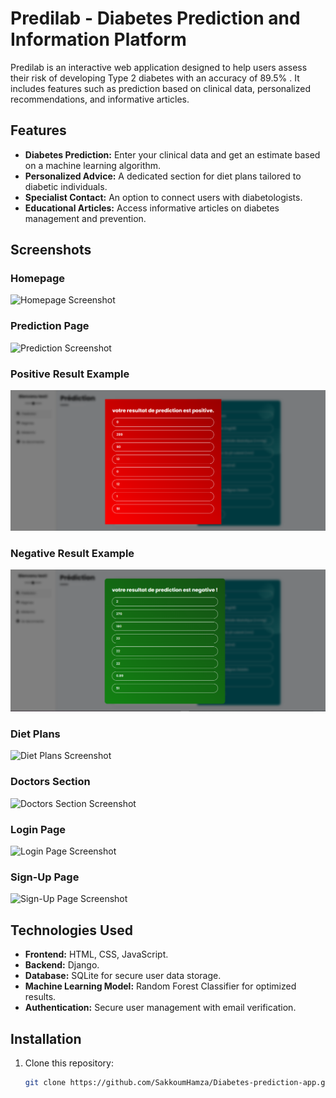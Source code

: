 # Predilab - Diabetes Prediction and Information Platform

Predilab is an interactive web application designed to help users assess their risk of developing Type 2 diabetes with an accuracy of 89.5% . It includes features such as prediction based on clinical data, personalized recommendations, and informative articles.

## Features

- **Diabetes Prediction:** Enter your clinical data and get an estimate based on a machine learning algorithm.
- **Personalized Advice:** A dedicated section for diet plans tailored to diabetic individuals.
- **Specialist Contact:** An option to connect users with diabetologists.
- **Educational Articles:** Access informative articles on diabetes management and prevention.

## Screenshots

### Homepage
![Homepage Screenshot](screenshots/hero.png)

### Prediction Page
![Prediction Screenshot](screenshots/predict.png)

### Positive Result Example
![Positive Result Screenshot](screenshots/positive.png)

### Negative Result Example
![Negative Result Screenshot](screenshots/negative.png)

### Diet Plans
![Diet Plans Screenshot](screenshots/diets.png)

### Doctors Section
![Doctors Section Screenshot](screenshots/doctors.png)

### Login Page
![Login Page Screenshot](screenshots/login.png)

### Sign-Up Page
![Sign-Up Page Screenshot](screenshots/signup.png)

## Technologies Used

- **Frontend:** HTML, CSS, JavaScript.  
- **Backend:** Django.  
- **Database:** SQLite for secure user data storage.  
- **Machine Learning Model:** Random Forest Classifier for optimized results.  
- **Authentication:** Secure user management with email verification.

## Installation

1. Clone this repository:
   ```bash
   git clone https://github.com/SakkoumHamza/Diabetes-prediction-app.git
